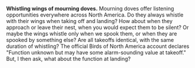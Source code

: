 **Whistling wings of mourning doves.** Mourning doves offer listening opportunities everywhere across North America. Do they always whistle with their wings when taking off and landing? How about when they approach or leave their nest, when you would expect them to be silent? Or maybe the wings whistle only when we spook them, or when they are spooked by something else? Are all takeoffs identical, with the same duration of whistling? The official Birds of North America account declares "Function unknown but may have some alarm-sounding value at takeoff." But, I then ask, what about the function at landing?

